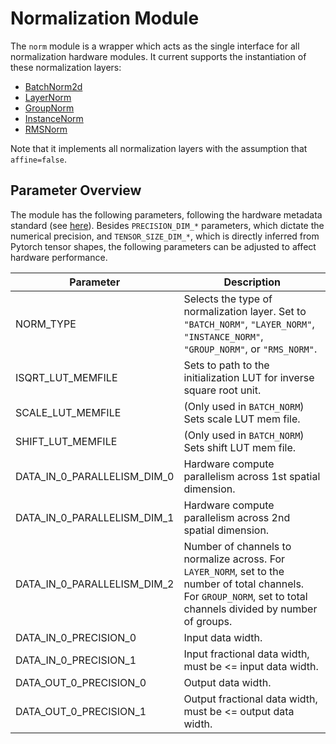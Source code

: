 # Normalization Module

The `norm` module is a wrapper which acts as the single interface for all normalization hardware modules. It current supports the instantiation of these normalization layers:

- [BatchNorm2d](https://pytorch.org/docs/stable/generated/torch.nn.BatchNorm2d.html)
- [LayerNorm](https://pytorch.org/docs/stable/generated/torch.nn.LayerNorm.html)
- [GroupNorm](https://pytorch.org/docs/stable/generated/torch.nn.GroupNorm.html#groupnorm)
- [InstanceNorm](https://pytorch.org/docs/stable/generated/torch.nn.InstanceNorm2d.html)
- [RMSNorm](https://arxiv.org/abs/1910.07467)

Note that it implements all normalization layers with the assumption that `affine=false`.

## Parameter Overview

The module has the following parameters, following the hardware metadata standard (see [here](https://deepwok.github.io/mase/modules/chop/analysis/add_metadata.html#add-hardware-metadata-analysis-pass)). Besides `PRECISION_DIM_*` parameters, which dictate the numerical precision, and `TENSOR_SIZE_DIM_*`, which is directly inferred from Pytorch tensor shapes, the following parameters can be adjusted to affect hardware performance.

| Parameter                   | Description |
| -----                       | -----       |
| NORM_TYPE                   | Selects the type of normalization layer. Set to `"BATCH_NORM"`, `"LAYER_NORM"`, `"INSTANCE_NORM"`, `"GROUP_NORM"`, or `"RMS_NORM"`. |
| ISQRT_LUT_MEMFILE           | Sets to path to the initialization LUT for inverse square root unit. |
| SCALE_LUT_MEMFILE           | (Only used in `BATCH_NORM`) Sets scale LUT mem file. |
| SHIFT_LUT_MEMFILE           | (Only used in `BATCH_NORM`) Sets shift LUT mem file. |
| DATA_IN_0_PARALLELISM_DIM_0 | Hardware compute parallelism across 1st spatial dimension. |
| DATA_IN_0_PARALLELISM_DIM_1 | Hardware compute parallelism across 2nd spatial dimension. |
| DATA_IN_0_PARALLELISM_DIM_2 | Number of channels to normalize across. For `LAYER_NORM`, set to the number of total channels. For `GROUP_NORM`, set to total channels divided by number of groups. |
| DATA_IN_0_PRECISION_0       | Input data width. |
| DATA_IN_0_PRECISION_1       | Input fractional data width, must be <= input data width. |
| DATA_OUT_0_PRECISION_0      | Output data width. |
| DATA_OUT_0_PRECISION_1      | Output fractional data width, must be <= output data width. |
